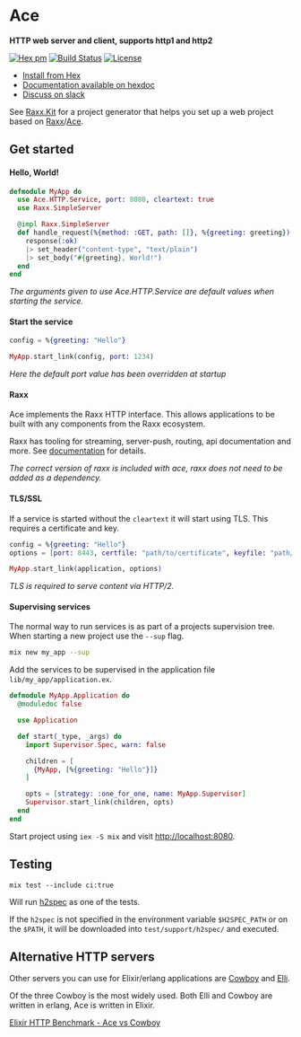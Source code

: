 # Ace

**HTTP web server and client, supports http1 and http2**

[![Hex pm](http://img.shields.io/hexpm/v/ace.svg?style=flat)](https://hex.pm/packages/ace)
[![Build Status](https://secure.travis-ci.org/CrowdHailer/Ace.svg?branch=master
"Build Status")](https://travis-ci.org/CrowdHailer/Ace)
[![License](https://img.shields.io/badge/License-MIT-blue.svg)](LICENSE)

- [Install from Hex](https://hex.pm/packages/ace)
- [Documentation available on hexdoc](https://hexdocs.pm/ace)
- [Discuss on slack](https://elixir-lang.slack.com/messages/C56H3TBH8/)

See [Raxx.Kit](https://github.com/CrowdHailer/raxx_kit) for a project generator that helps you set up
a web project based on [Raxx](https://github.com/CrowdHailer/raxx)/[Ace](https://github.com/CrowdHailer/Ace).

## Get started

#### Hello, World!
```elixir
defmodule MyApp do
  use Ace.HTTP.Service, port: 8080, cleartext: true
  use Raxx.SimpleServer

  @impl Raxx.SimpleServer
  def handle_request(%{method: :GET, path: []}, %{greeting: greeting}) do
    response(:ok)
    |> set_header("content-type", "text/plain")
    |> set_body("#{greeting}, World!")
  end
end
```

*The arguments given to use Ace.HTTP.Service are default values when starting the service.*

#### Start the service

```elixir
config = %{greeting: "Hello"}

MyApp.start_link(config, port: 1234)
```

*Here the default port value has been overridden at startup*

#### Raxx

Ace implements the Raxx HTTP interface.
This allows applications to be built with any components from the Raxx ecosystem.

Raxx has tooling for streaming, server-push, routing, api documentation and more. See [documentation](https://hexdocs.pm/raxx/readme.html) for details.

*The correct version of raxx is included with ace, raxx does not need to be added as a dependency.*

#### TLS/SSL

If a service is started without the `cleartext` it will start using TLS. This requires a certificate and key.

```elixir
config = %{greeting: "Hello"}
options = [port: 8443, certfile: "path/to/certificate", keyfile: "path/to/key"]

MyApp.start_link(application, options)
```

*TLS is required to serve content via HTTP/2.*

#### Supervising services

The normal way to run services is as part of a projects supervision tree. When starting a new project use the `--sup` flag.

```sh
mix new my_app --sup
```

Add the services to be supervised in the application file `lib/my_app/application.ex`.

```elixir
defmodule MyApp.Application do
  @moduledoc false

  use Application

  def start(_type, _args) do
    import Supervisor.Spec, warn: false

    children = [
      {MyApp, [%{greeting: "Hello"}]}
    ]

    opts = [strategy: :one_for_one, name: MyApp.Supervisor]
    Supervisor.start_link(children, opts)
  end
end
```

Start project using `iex -S mix` and visit [http://localhost:8080](http://localhost:8080).

## Testing

```
mix test --include ci:true
```

Will run [h2spec](https://github.com/summerwind/h2spec) as one of the tests.

If the `h2spec` is not specified in the environment variable `$H2SPEC_PATH` or on the
`$PATH`, it will be downloaded into `test/support/h2spec/` and executed.

## Alternative HTTP servers

Other servers you can use for Elixir/erlang applications are [Cowboy](https://github.com/ninenines/cowboy) and [Elli](https://github.com/elli-lib/elli).

Of the three Cowboy is the most widely used.
Both Elli and Cowboy are written in erlang, Ace is written in Elixir.

[Elixir HTTP Benchmark - Ace vs Cowboy](http://www.devstopfix.com/posts/2019/elixir-http-benchmark/)
